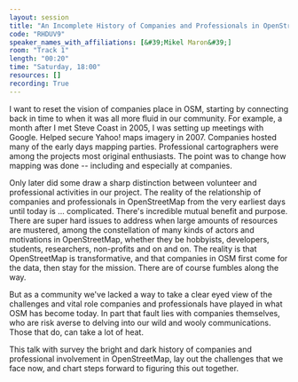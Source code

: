 ```yaml
---
layout: session
title: "An Incomplete History of Companies and Professionals in OpenStreetMap"
code: "RHDUV9"
speaker_names_with_affiliations: [&#39;Mikel Maron&#39;]
room: "Track 1"
length: "00:20"
time: "Saturday, 18:00"
resources: []
recording: True
---
```

I want to reset the vision of companies place in OSM, starting by connecting back in time to when it was all more fluid in our community. For example, a month after I met Steve Coast in 2005, I was setting up meetings with Google. Helped secure Yahoo! maps imagery in 2007. Companies hosted many of the early days mapping parties. Professional cartographers were among the projects most original enthusiasts. The point was to change how mapping was done -- including and especially at companies. 

Only later did some draw a sharp distinction between volunteer and professional activities in our project. The reality of the relationship of companies and professionals in OpenStreetMap from the very earliest days until today is ... complicated. There&#39;s incredible mutual benefit and purpose.  There are super hard issues to address when large amounts of resources are mustered, among the constellation of many kinds of actors and motivations in OpenStreetMap, whether they be hobbyists, developers, students, researchers, non-profits and on and on. The reality is that OpenStreetMap is transformative, and that companies in OSM first come for the data, then stay for the mission. There are of course fumbles along the way.

But as a community we&#39;ve lacked a way to take a clear eyed view of the challenges and vital role companies and professionals have played in what OSM has become today. In part that fault lies with companies themselves, who are risk averse to delving into our wild and wooly communications. Those that do, can take a lot of heat.

This talk with survey the bright and dark history of companies and professional involvement in OpenStreetMap, lay out the challenges that we face now, and chart steps forward to figuring this out together.
